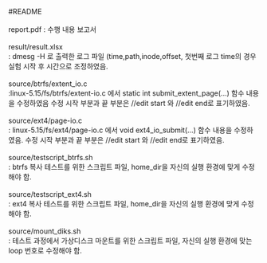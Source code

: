 #README
<br />
<br />
report.pdf
: 수행 내용 보고서
<br />
<br />
result/result.xlsx
<br />
: dmesg -H 로 출력한 로그 파일 (time,path,inode,offset, 첫번째 로그 time의 경우 실험 시작 후 시간으로 조정하였음.
<br />
<br />
source/btrfs/extent_io.c
<br />
:linux-5.15/fs/btrfs/extent-io.c 에서 static int submit_extent_page(...) 함수 내용을 수정하였음
수정 시작 부분과 끝 부분은 //edit start 와 //edit end로 표기하였음.
<br />
<br />
source/ext4/page-io.c
<br />
: linux-5.15/fs/ext4/page-io.c 에서 void ext4_io_submit(...) 함수 내용을 수정하였음. 수정 시작 부분과 끝 부분은 //edit start 와 //edit end로 표기하였음.
<br />
<br />
source/testscript_btrfs.sh
<br />
: btrfs 복사 테스트를 위한 스크립트 파일, home_dir을 자신의 실행 환경에 맞게 수정해야 함.
<br />
<br />
source/testscript_ext4.sh
<br />
: ext4 복사 테스트를 위한 스크립트 파일, home_dir을 자신의 실행 환경에 맞게 수정해야 함.
<br />
<br />
source/mount_diks.sh
<br />
: 테스트 과정에서 가상디스크 마운트를 위한 스크립트 파일, 자신의 실행 환경에 맞는 loop 번호로 수정해야 함.
